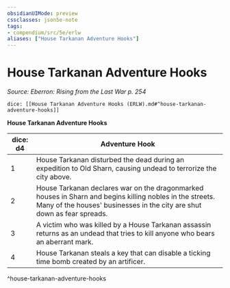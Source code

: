```yaml
---
obsidianUIMode: preview
cssclasses: json5e-note
tags:
- compendium/src/5e/erlw
aliases: ["House Tarkanan Adventure Hooks"]
---
```

# House Tarkanan Adventure Hooks
*Source: Eberron: Rising from the Last War p. 254* 

`dice: [[House Tarkanan Adventure Hooks (ERLW).md#^house-tarkanan-adventure-hooks]]`

**House Tarkanan Adventure Hooks**

| dice: d4 | Adventure Hook |
|----------|----------------|
| 1 | House Tarkanan disturbed the dead during an expedition to Old Sharn, causing undead to terrorize the city above. |
| 2 | House Tarkanan declares war on the dragonmarked houses in Sharn and begins killing nobles in the streets. Many of the houses' businesses in the city are shut down as fear spreads. |
| 3 | A victim who was killed by a House Tarkanan assassin returns as an undead that tries to kill anyone who bears an aberrant mark. |
| 4 | House Tarkanan steals a key that can disable a ticking time bomb created by an artificer. |
^house-tarkanan-adventure-hooks